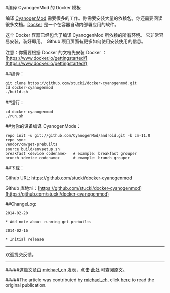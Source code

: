 #编译 CyanogenMod 的 Docker 模板



编译 [CyanogenMod](http://www.cyanogenmod.org) 需要很多的工作。你需要安装大量的依赖包，你还需要阅读很多文档。[Docker](http://docker.io) 是一个在容器自动内部署应用的软件。



这个 Docker 容器已经包含了编译 CyanogenMod 所依赖的所有环境。 它非常容易安装，装好即用。 Github 项目页面有更多如何使用安装使用的信息。



注意：你需要根据 Docker 的文档先安装 Docker ：[https://www.docker.io/gettingstarted/](https://www.docker.io/gettingstarted/)

##编译：


```
git clone https://github.com/stucki/docker-cyanogenmod.git
cd docker-cyanogenmod
./build.sh
```


##运行：



```
cd docker-cyanogenmod
./run.sh
```



##为你的设备编译 CyanogenMode：


```
repo init -u git://github.com/CyanogenMod/android.git -b cm-11.0
repo sync
vendor/cm/get-prebuilts
source build/envsetup.sh
breakfast <device codename>   # example: breakfast grouper
brunch <device codename>      # example: brunch grouper
```


##下载：

Github URL: https://github.com/stucki/docker-cyanogenmod

Github 库地址：[https://github.com/stucki/docker-cyanogenmod](https://github.com/stucki/docker-cyanogenmod)



##ChangeLog:



```
2014-02-20

* Add note about running get-prebuilts

2014-02-16

* Initial release
```

***


欢迎提交反馈。

---

#####这篇文章由 [michael_ch](http://forum.xda-developers.com/member.php?u=2113874) 发表，点击 [此处](http://forum.xda-developers.com/showthread.php?t=2650345) 可查阅原文。

#####The article was contributed by [michael_ch](http://forum.xda-developers.com/member.php?u=2113874), click [here](http://forum.xda-developers.com/showthread.php?t=2650345) to read the original publication.
